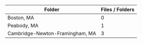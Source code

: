 | Folder                          |   Files / Folders |
|---------------------------------|-------------------|
| Boston, MA                      |                 0 |
| Peabody, MA                     |                 1 |
| Cambridge-Newton-Framingham, MA |                 3 |